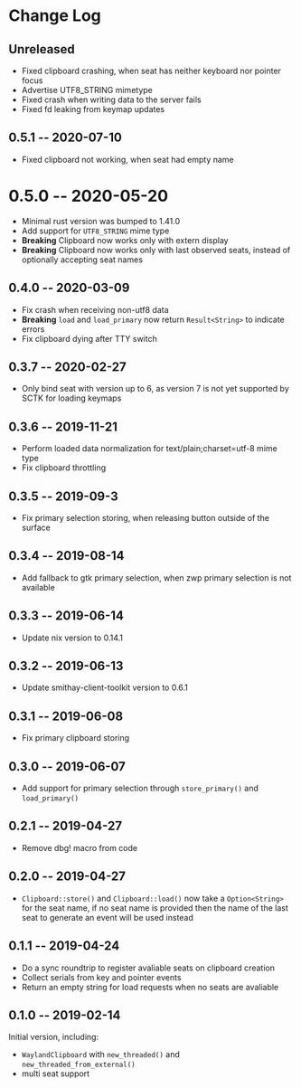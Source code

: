 # Change Log

## Unreleased

- Fixed clipboard crashing, when seat has neither keyboard nor pointer focus
- Advertise UTF8_STRING mimetype
- Fixed crash when writing data to the server fails
- Fixed fd leaking from keymap updates

## 0.5.1 -- 2020-07-10

- Fixed clipboard not working, when seat had empty name

# 0.5.0 -- 2020-05-20

- Minimal rust version was bumped to 1.41.0
- Add support for `UTF8_STRING` mime type
- **Breaking** Clipboard now works only with extern display
- **Breaking** Clipboard now works only with last observed seats, instead of optionally accepting seat names

## 0.4.0 -- 2020-03-09

- Fix crash when receiving non-utf8 data
- **Breaking** `load` and `load_primary` now return `Result<String>` to indicate errors
- Fix clipboard dying after TTY switch

## 0.3.7 -- 2020-02-27

- Only bind seat with version up to 6, as version 7 is not yet supported by SCTK
  for loading keymaps

## 0.3.6 -- 2019-11-21

- Perform loaded data normalization for text/plain;charset=utf-8 mime type
- Fix clipboard throttling

## 0.3.5 -- 2019-09-3

- Fix primary selection storing, when releasing button outside of the surface

## 0.3.4 -- 2019-08-14

- Add fallback to gtk primary selection, when zwp primary selection is not available

## 0.3.3 -- 2019-06-14

- Update nix version to 0.14.1

## 0.3.2 -- 2019-06-13

- Update smithay-client-toolkit version to 0.6.1

## 0.3.1 -- 2019-06-08

- Fix primary clipboard storing

## 0.3.0 -- 2019-06-07

- Add support for primary selection through `store_primary()` and `load_primary()`

## 0.2.1 -- 2019-04-27

- Remove dbg! macro from code

## 0.2.0 -- 2019-04-27

- `Clipboard::store()` and `Clipboard::load()` now take a `Option<String>` for the seat name, if
no seat name is provided then the name of the last seat to generate an event will be used instead

## 0.1.1 -- 2019-04-24

- Do a sync roundtrip to register avaliable seats on clipboard creation
- Collect serials from key and pointer events
- Return an empty string for load requests when no seats are avaliable

## 0.1.0 -- 2019-02-14

Initial version, including:

- `WaylandClipboard` with `new_threaded()` and `new_threaded_from_external()`
- multi seat support
